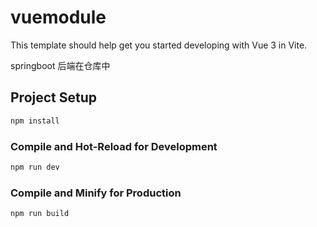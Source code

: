 # vuemodule

This template should help get you started developing with Vue 3 in Vite.

springboot 后端在仓库中

## Project Setup

```sh
npm install
```

### Compile and Hot-Reload for Development

```sh
npm run dev
```

### Compile and Minify for Production

```sh
npm run build
```
